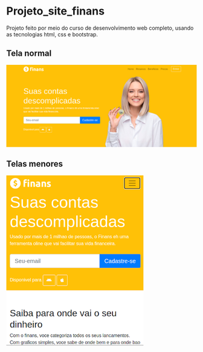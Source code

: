 # Projeto_site_finans
Projeto feito por meio do curso de desenvolvimento web completo, usando as tecnologias html, css e bootstrap.

## Tela normal
![Dispositivos desktop](/img/finans-telacheia.png)

## Telas menores
![Tablets e smartphones](/img/finans-telamenor.png)
